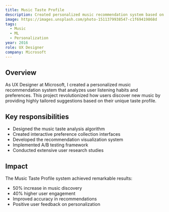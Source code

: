 ```yaml
---
title: Music Taste Profile
description: Created personalized music recommendation system based on user listening habits and preferences.
image: https://images.unsplash.com/photo-1511379938547-c1f69419868d
tags:
  - Music
  - ML
  - Personalization
year: 2016
role: UX Designer
company: Microsoft
---
```


## Overview

As UX Designer at Microsoft, I created a personalized music recommendation system that analyzes user listening habits and preferences. This project revolutionized how users discover new music by providing highly tailored suggestions based on their unique taste profile.

## Key responsibilities

- Designed the music taste analysis algorithm
- Created interactive preference collection interfaces
- Developed the recommendation visualization system
- Implemented A/B testing framework
- Conducted extensive user research studies

## Impact

The Music Taste Profile system achieved remarkable results:
- 50% increase in music discovery
- 40% higher user engagement
- Improved accuracy in recommendations
- Positive user feedback on personalization
